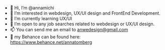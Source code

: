 - 👋 Hi, I’m @annamichi
- 👀 I’m interested in webdesign, UX/UI design and FrontEnd Development.
- 🌱 I’m currently learning UX/UI
- 💞️ I’m open to any job searches related to webdesign or UX/UI design.
- 📫 You can send me an email to anwedesign@gmail.com
- 🎨 my Behance can be found here: https://www.behance.net/annatomberg

<!---
annamichi/annamichi is a ✨ special ✨ repository because its `README.md` (this file) appears on your GitHub profile.
You can click the Preview link to take a look at your changes.
--->
